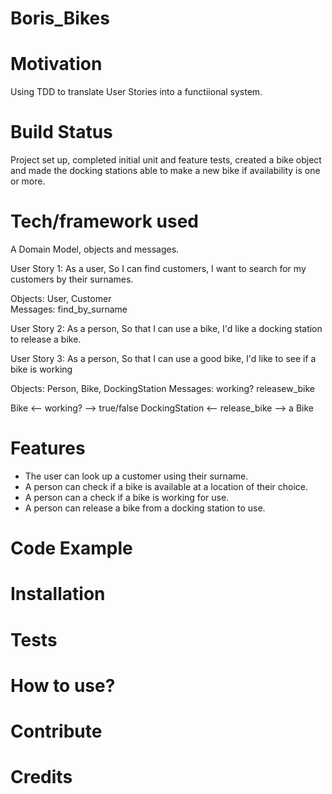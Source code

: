 # Boris_Bikes

# Motivation
Using TDD to translate User Stories into a functiional system.


# Build Status
Project set up, completed initial unit and feature tests, created a bike object
and made the docking stations able to make a new bike if availability is one or more.

# Tech/framework used
A Domain Model, objects and messages.

User Story 1:
As a user,
So I can find customers,
I want to search for my customers by their surnames.

Objects: User, Customer    
Messages:      find_by_surname

User Story 2:
As a person,
So that I can use a bike,
I'd like a docking station to release a bike.

User Story 3:
As a person,
So that I can use a good bike,
I'd like to see if a bike is working

Objects: Person, Bike,    DockingStation
Messages: working? releasew_bike

Bike <-- working? --> true/false
DockingStation <-- release_bike --> a Bike

# Features
- The user can look up a customer using their surname.
- A person can check if a bike is available at a location of their choice.
- A person can a check if a bike is working for use.
- A person can release a bike from a docking station to use.

# Code Example

# Installation

# Tests

# How to use?

# Contribute

# Credits
